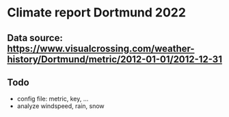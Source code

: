 # Climate report Dortmund 2022

## Data source: https://www.visualcrossing.com/weather-history/Dortmund/metric/2012-01-01/2012-12-31

## Todo
- config file: metric, key, ...
- analyze windspeed, rain, snow